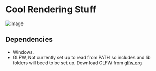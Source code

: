 ﻿# Cool Rendering Stuff

![image](https://user-images.githubusercontent.com/12277149/111053607-1095a680-845d-11eb-9081-f6dffb20bc04.png)

## Dependencies

* Windows.
* GLFW, Not currently set up to read from PATH so includes and lib folders will beed to be set up. Download GLFW from [glfw.org](https://www.glfw.org/)
